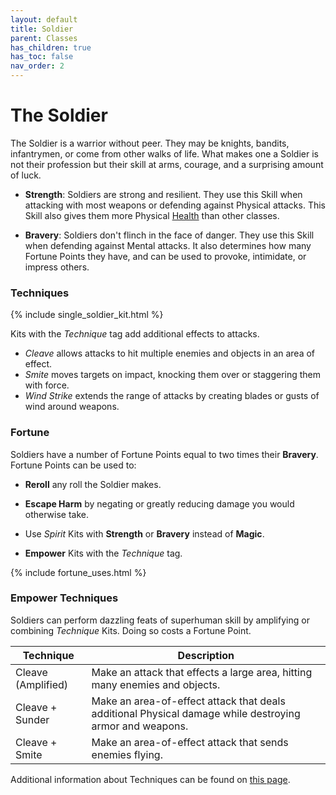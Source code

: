 ```yaml
---
layout: default
title: Soldier
parent: Classes
has_children: true
has_toc: false
nav_order: 2
---
```


# The Soldier

The Soldier is a warrior without peer. They may be knights, bandits, infantrymen, or come from other walks of life. What makes one a Soldier is not their profession but their skill at arms, courage, and a surprising amount of luck.

- **<span style="color: {{ site.soldier_color }}">Strength</span>**: Soldiers are strong and resilient. They use this Skill when attacking with most weapons or defending against Physical attacks. This Skill also gives them more Physical [Health](../../gameplay/health.md) than other classes.

- **<span style="color: {{ site.soldier_color }}">Bravery</span>**: Soldiers don't flinch in the face of danger. They use this Skill when defending against Mental attacks. It also determines how many Fortune Points they have, and can be used to provoke, intimidate, or impress others.

### Techniques

{% include single_soldier_kit.html %}

Kits with the _Technique_ tag add additional effects to attacks.

- _Cleave_ allows attacks to hit multiple enemies and objects in an area of effect.
- _Smite_ moves targets on impact, knocking them over or staggering them with force.
- _Wind Strike_ extends the range of attacks by creating blades or gusts of wind around weapons.

### Fortune

Soldiers have a number of Fortune Points equal to two times their **<span style="color: {{ site.soldier_color }}">Bravery</span>**. Fortune Points can be used to:

- **Reroll** any roll the Soldier makes.

- **Escape Harm** by negating or greatly reducing damage you would otherwise take.

- Use _Spirit_ Kits with **<span style="color: {{ site.soldier_color }}">Strength</span>** or **<span style="color: {{ site.soldier_color }}">Bravery</span>** instead of **<span style="color: {{ site.mage_color }}">Magic</span>**.

- **Empower** Kits with the _Technique_ tag.

{% include fortune_uses.html %}

### Empower Techniques

Soldiers can perform dazzling feats of superhuman skill by amplifying or combining _Technique_ Kits. Doing so costs a Fortune Point.

| Technique          | Description                                                                                             |
| ------------------ | ------------------------------------------------------------------------------------------------------- |
| Cleave (Amplified) | Make an attack that effects a large area, hitting many enemies and objects.                             |
| Cleave + Sunder    | Make an area-of-effect attack that deals additional Physical damage while destroying armor and weapons. |
| Cleave + Smite     | Make an area-of-effect attack that sends enemies flying.                                                |

Additional information about Techniques can be found on [this page](../../more_resources/techniques/index.md).

